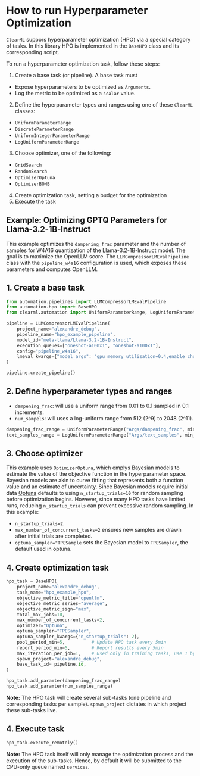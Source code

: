 # How to run Hyperparameter Optimization

`ClearML` suppors hyperparameter optimization (HPO) via a special category of tasks.
In this library HPO is implemented in the `BaseHPO` class and its corresponding script.

To run a hyperparameter optimization task, follow these steps:
1. Create a base task (or pipeline). A base task must
  - Expose hyperparameters to be optimized as `Arguments`.
  - Log the metric to be optimized as a `scalar` value.
2. Define the hyperparameter types and ranges using one of these `ClearML` classes:
  - `UniformParameterRange`
  - `DiscreteParameterRange`
  - `UniformIntegerParameterRange`
  - `LogUniformParameterRange`
3. Choose optimizer, one of the following:
  - `GridSearch`
  - `RandomSearch`
  - `OptimizerOptuna`
  - `OptimizerBOHB`
4. Create optimization task, setting a budget for the optimization
5. Execute the task

## Example: Optimizing GPTQ Parameters for Llama-3.2-1B-Instruct

This example optimizes the `dampening_frac` parameter and the number of samples for W4A16 quantization of the Llama-3.2-1B-Instruct model.
The goal is to maximize the OpenLLM score.
The `LLMCompressorLMEvalPipeline` class with the `pipeline_w4a16` configuration is used, which exposes these parameters and computes OpenLLM.

## 1. Create a base task

```python
from automation.pipelines import LLMCompressorLMEvalPipeline
from automation.hpo import BaseHPO
from clearml.automation import UniformParameterRange, LogUniformParameterRange

pipeline = LLMCompressorLMEvalPipeline(
    project_name="alexandre_debug",
    pipeline_name="hpo_example_pipeline",
    model_id="meta-llama/Llama-3.2-1B-Instruct",
    execution_queues=["oneshot-a100x1", "oneshot-a100x1"],
    config="pipeline_w4a16",
    lmeval_kwargs={"model_args": "gpu_memory_utilization=0.4,enable_chunked_prefill=True", "batch_size": 10}
)

pipeline.create_pipeline()
```

## 2. Define hyperparameter types and ranges
- `dampening_frac`: will use a uniform range from 0.01 to 0.1 sampled in 0.1 increments.
- `num_sampels`: will uses a log-uniform range from 512 (2^9) to 2048 (2^11).
```python
dampening_frac_range = UniformParameterRange("Args/dampening_frac", min_value=0.01, max_value=0.1, step_size=0.01)
text_samples_range = LogUniformParameterRange("Args/text_samples", min_value=9, max_value=11, "base": 2, "step_size": 1)
```

## 3. Choose optimizer
This example uses `OptimizerOptuna`, which emplys Bayesian models to estimate the value of the objective function in the hyperparameter space.
Bayesian models are akin to curve fitting that represents both a function value and an estimate of uncertainty.
Since Bayesian models require initial data [Optuna](https://optuna.org/) defaults to using `n_startup_trials=10` for random sampling before optimization begins.
However, since many HPO tasks have limited runs, reducing `n_startup_trials` can prevent excessive random sampling.
In this example:
- `n_startup_trials=2`.
- `max_number_of_concurrent_tasks=2` ensures new samples are drawn after initial trials are completed.
- `optuna_sampler="TPESample` sets the Bayesian model to `TPESampler`, the default used in optuna.


## 4. Create optimization task
```python
hpo_task = BaseHPO(
    project_name="alexandre_debug",
    task_name="hpo_example_hpo",
    objective_metric_title="openllm",
    objective_metric_series="average",
    objective_metric_sign="max",
    total_max_jobs=10,
    max_number_of_concurrent_tasks=2,
    optimizer="Optuna",
    optuna_sampler="TPESampler",
    optuna_sampler_kwargs={"n_startup_trials": 2},
    pool_period_min=5,          # Update HPO task every 5min
    report_period_min=5,        # Report results every 5min
    max_iteration_per_job=1,    # Used only in training tasks, use 1 by default
    spawn_project="alexandre_debug",
    base_task_id= pipeline.id,
)

hpo_task.add_paramter(dampening_frac_range)
hpo_task.add_paramter(num_samples_range)
```

**Note:** The HPO task will create several sub-tasks (one pipeline and corresponding tasks per sample). `spawn_project` dictates in which project these sub-tasks live.


## 4. Execute task

```python
hpo_task.execute_remotely()
```

**Note:** The HPO task itself will only manage the optimization process and the execution of the sub-tasks.
Hence, by default it will be submitted to the CPU-only queue named `services`.
